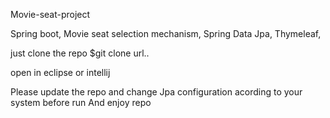Movie-seat-project

Spring boot, Movie seat selection mechanism, Spring Data Jpa, Thymeleaf,

just clone the repo $git clone url..

open in eclipse or intellij

Please update the repo and change Jpa configuration acording to your system before run And enjoy repo
